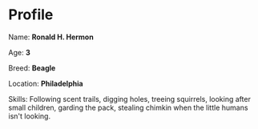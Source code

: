# Profile

Name: **Ronald H. Hermon**

Age: **3**

Breed: **Beagle**

Location: **Philadelphia**

Skills: Following scent trails, digging holes, treeing squirrels, looking after small children, garding the pack, stealing chimkin when the little humans isn't looking.
